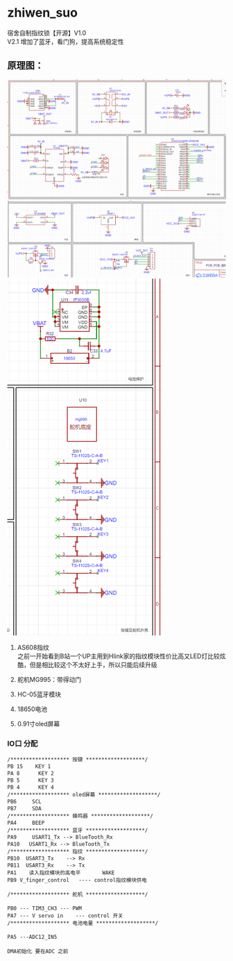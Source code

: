 # zhiwen_suo
宿舍自制指纹锁【开源】V1.0 <br>
V2.1 增加了蓝牙，看门狗，提高系统稳定性<br>
## 原理图：<br>
![这是图片](/image/1.jpg "yaunlitu")
![这是图片](/image/2.jpg "yaunlitu")
![这是图片](/image/3.jpg "yaunlitu")
1. AS608指纹 <br>之前一开始看到B站一个UP主用到Hlink家的指纹模块性价比高又LED灯比较炫酷，但是相比较这个不太好上手，所以只能后续升级
   
2. 舵机MG995：带得动门
3. HC-05蓝牙模块
4. 18650电池
5. 0.91寸oled屏幕
### IO口 分配
~~~
/******************* 按键 *******************/
PB 15    KEY 1                                                                      
PA 8      KEY 2                     
PB 5      KEY 3
PB 4      KEY 4
/******************* oled屏幕 *******************/ 
PB6     SCL
PB7     SDA
/******************* 蜂鸣器 *******************/ 
PA4     BEEP
/******************* 蓝牙 *******************/ 
PA9     USART1_Tx --> BlueTooth_Rx
PA10   USART1_Rx --> BlueTooth_Tx
/******************* 指纹 *******************/ 
PB10  USART3_Tx    --> Rx
PB11  USART3_Rx    --> Tx
PA1    读入指纹模块的高电平		WAKE
PB9 V_finger_control   ---- control指纹模块供电

/******************* 舵机 *******************/

PB0 --- TIM3_CH3 --- PWM
PA7 --- V servo in    --- control 开关
/******************* 电池电量 *******************/ 

PA5 ---ADC12_IN5

DMA初始化 要在ADC 之前
~~~


